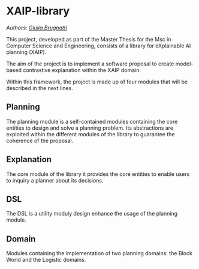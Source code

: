 # XAIP-library

*Authors:
[Giulia Brugnatti](https://github.com/giuliab97)*

This project, developed as part of the Master Thesis for the Msc in Computer Science and Engineering, 
consists of a library for eXplainable AI planning (XAIP).

The aim of the project is to implement a software proposal to create model-based contrastive explanation 
within the XAIP domain.

Within this framework, the project is made up of four modules that will be described in the next lines.

## Planning
The planning module is a self-contained modules containing the core entities to design and solve a planning problem.
Its abstractions are exploited within the different modules of the library to guarantee the coherence of the proposal.

## Explanation
The core module of the library it provides the core entities to enable users to inquiry a planner about its decisions.

## DSL
The DSL is a utility moduly design enhance the usage of the planning module.

## Domain 
Modules containing the implementation of two planning domains: the Block World and the Logistic domains.
